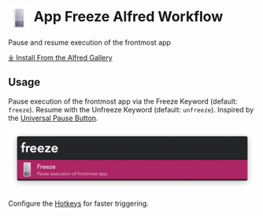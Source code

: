 # <img src='Workflow/icon.png' width='45' align='center' alt='icon'> App Freeze Alfred Workflow

Pause and resume execution of the frontmost app

<a href='https://alfred.app/workflows/vitor/app-freeze'>⤓ Install From the Alfred Gallery</a>

## Usage

Pause execution of the frontmost app via the Freeze Keyword (default: `freeze`). Resume with the Unfreeze Keyword (default: `unfreeze`). Inspired by the [Universal Pause Button](https://github.com/ryanries/UniversalPauseButton/blob/dc5a3d5173e153012fee850e557755e250da9105/README.md).

![Freeze app](Workflow/images/about/freeze.png)

Configure the [Hotkeys](https://www.alfredapp.com/help/workflows/triggers/hotkey/) for faster triggering.
